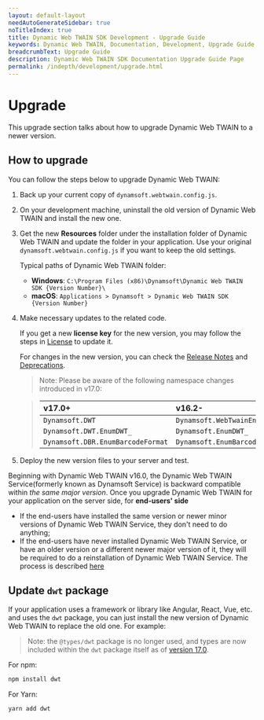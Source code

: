 ```yaml
---
layout: default-layout
needAutoGenerateSidebar: true
noTitleIndex: true
title: Dynamic Web TWAIN SDK Development - Upgrade Guide
keywords: Dynamic Web TWAIN, Documentation, Development, Upgrade Guide
breadcrumbText: Upgrade Guide
description: Dynamic Web TWAIN SDK Documentation Upgrade Guide Page
permalink: /indepth/development/upgrade.html
---
```


# Upgrade

This upgrade section talks about how to upgrade Dynamic Web TWAIN to a newer version. 

## How to upgrade

You can follow the steps below to upgrade Dynamic Web TWAIN:

1. Back up your current copy of `dynamsoft.webtwain.config.js`.

2. On your development machine, uninstall the old version of Dynamic Web TWAIN and install the new one.

3. Get the new **Resources** folder under the installation folder of Dynamic Web TWAIN and update the folder in your application. Use your original `dynamsoft.webtwain.config.js` if you want to keep the old settings. 

    Typical paths of Dynamic Web TWAIN folder:

   * **Windows**: `C:\Program Files (x86)\Dynamsoft\Dynamic Web TWAIN SDK {Version Number}\`
   * **macOS**: `Applications > Dynamsoft > Dynamic Web TWAIN SDK {Version Number}`

4. Make necessary updates to the related code.

    If you get a new **license key** for the new version, you may follow the steps in [License]({{site.about}}license.html) to update it.
 
    For changes in the new version, you can check the [Release Notes]({{site.info}}schedule/stable.html) and [Deprecations]({{site.info}}schedule/deprecated.html).

    > Note: Please be aware of the following namespace changes introduced in v17.0:

    > | v17.0+ |v16.2- |
    > |:-|:-|
    > |`Dynamsoft.DWT` |`Dynamsoft.WebTwainEnv`|
    > |`Dynamsoft.DWT.EnumDWT_` |`Dynamsoft.EnumDWT_`|
    > |`Dynamsoft.DBR.EnumBarcodeFormat` |`Dynamsoft.EnumBarcodeFormat`|

5. Deploy the new version files to your server and test. 

Beginning with Dynamic Web TWAIN v16.0, the Dynamic Web TWAIN Service(formerly known as Dynamsoft Service) is backward compatible within _the same major version_. Once you upgrade Dynamic Web TWAIN for your application on the server side, for **end-users' side**

- If the end-users have installed the same version or newer minor versions of Dynamic Web TWAIN Service, they don't need to do anything;
- If the end-users have never installed Dynamic Web TWAIN Service, or have an older version or a different newer major version of it, they will be required to do a reinstallation of Dynamic Web TWAIN Service. The process is described <a href="{{site.indepth}}deployment/service.html#installation-of-dynamsoft-service">here</a>  

## Update `dwt` package

If your application uses a framework or library like Angular, React, Vue, etc. and uses the `dwt` package, you can just install the new version of Dynamic Web TWAIN to replace the old one. For example:

> Note: the `@types/dwt` package is no longer used, and types are now included within the `dwt` package itself as of [version 17.0]({{site.info}}schedule/stable.html#17004202021).

For npm:

``` cmd
npm install dwt
```

For Yarn:

``` cmd
yarn add dwt
```